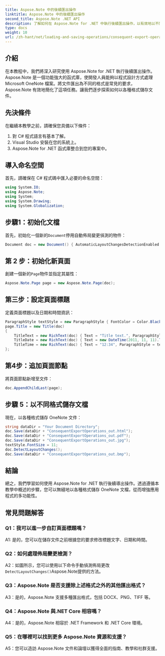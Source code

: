 ```yaml
---
title: Aspose.Note 中的後續匯出操作
linktitle: Aspose.Note 中的後續匯出操作
second_title: Aspose.Note .NET API
description: 了解如何在 Aspose.Note for .NET 中執行後續匯出操作，以有效地以不同格式儲存 OneNote 文件。
type: docs
weight: 10
url: /zh-hant/net/loading-and-saving-operations/consequent-export-operations/
---
```

## 介紹

在本教程中，我們將深入研究使用 Aspose.Note for .NET 執行後續匯出操作。 Aspose.Note 是一個功能強大的函式庫，使開發人員能夠以程式設計方式處理 Microsoft OneNote 檔案。將文件匯出為不同的格式是常見的要求，Aspose.Note 有效地簡化了這項任務。讓我們逐步探索如何以各種格式儲存文件。

## 先決條件

在繼續本教學之前，請確保您具備以下條件：

1. 對 C# 程式語言有基本了解。
2. Visual Studio 安裝在您的系統上。
3. Aspose.Note for .NET 函式庫整合到您的專案中。

## 導入命名空間

首先，請確保在 C# 程式碼中匯入必要的命名空間：

```csharp
using System.IO;
using Aspose.Note;
using System;
using System.Drawing;
using System.Globalization;
```

## 步驟1：初始化文檔

首先，初始化一個新的`Document`停用自動佈局變更偵測的物件：

```csharp
Document doc = new Document() { AutomaticLayoutChangesDetectionEnabled = false };
```

## 第 2 步：初始化新頁面

創建一個新的`Page`物件並指定其屬性：

```csharp
Aspose.Note.Page page = new Aspose.Note.Page(doc);
```

## 第三步：設定頁面標題

定義頁面標題以及日期和時間資訊：

```csharp
ParagraphStyle textStyle = new ParagraphStyle { FontColor = Color.Black, FontName = "Arial", FontSize = 10 };
page.Title = new Title(doc)
{
    TitleText = new RichText(doc) { Text = "Title text.", ParagraphStyle = textStyle },
    TitleDate = new RichText(doc) { Text = new DateTime(2011, 11, 11).ToString("D", CultureInfo.InvariantCulture), ParagraphStyle = textStyle },
    TitleTime = new RichText(doc) { Text = "12:34", ParagraphStyle = textStyle }
};
```

## 第4步：追加頁面節點

將頁面節點新增至文件：

```csharp
doc.AppendChildLast(page);
```

## 步驟 5：以不同格式儲存文檔

現在，以各種格式儲存 OneNote 文件：

```csharp
string dataDir = "Your Document Directory";
doc.Save(dataDir + "ConsequentExportOperations_out.html");            
doc.Save(dataDir + "ConsequentExportOperations_out.pdf");            
doc.Save(dataDir + "ConsequentExportOperations_out.jpg");            
textStyle.FontSize = 11;           
doc.DetectLayoutChanges();            
doc.Save(dataDir + "ConsequentExportOperations_out.bmp");
```

## 結論

總之，我們學習如何使用 Aspose.Note for .NET 執行後續導出操作。透過遵循本教學中概述的步驟，您可以無縫地以各種格式儲存 OneNote 文檔，從而增強應用程式的多功能性。

## 常見問題解答

### Q1：我可以進一步自訂頁面標題嗎？

A1: 是的，您可以在儲存文件之前根據您的要求修改標題文字、日期和時間。

### Q2：如何處理佈局變更檢測？

 A2：如圖所示，您可以使用以下命令手動偵測佈局更改`DetectLayoutChanges()`Aspose.Note提供的方法。

### Q3：Aspose.Note 是否支援除上述格式之外的其他匯出格式？

A3：是的，Aspose.Note 支援多種匯出格式，包括 DOCX、PNG、TIFF 等。

### Q4：Aspose.Note 與.NET Core 相容嗎？

A4：是的，Aspose.Note 相容於 .NET Framework 和 .NET Core 環境。

### Q5：在哪裡可以找到更多 Aspose.Note 資源和支援？

A5：您可以造訪 Aspose.Note 文件和論壇以獲得全面的指南、教學和社群支援。